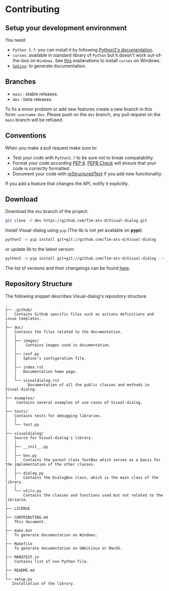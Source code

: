 
# Contributing

## Setup your development environment

You need:

* `Python 3.7`: you can install it by following [Python3's documentation](https://www.python.org/downloads/).
* `curses`: available in standard library of `Python` but it doesn't work out-of-the-box on `Windows`. See [this](https://www.devdungeon.com/content/curses-windows-python) explanations to install `curses` on Windows.
* [`Sphinx`](https://www.sphinx-doc.org/en/master/usage/installation.html): to generate documentation.

## Branches

* `main` : stable releases.
* `dev` : beta releases.

To fix a minor problem or add new features create a new branch in this form: `username-dev`.
Please push on the `dev` branch, any pull request on the `main` branch will be refused.

## Conventions

When you make a pull request make sure to:

* Test your code with `Python3.7` to be sure not to break compatability.
* Format your code according [PEP 8](https://www.python.org/dev/peps/pep-0008/). [PEP8 Check](https://github.com/quentinguidee/actions-pep8) will ensure that your code is correctly formatted .
* Document your code with [reStructuredText](https://www.sphinx-doc.org/en/master/usage/restructuredtext/basics.html) if you add new functionality.

If you add a feature that changes the API, notify it explicitly.

## Download

Download the `dev` branch of the project:
```sh
git clone -b dev https://github.com/Tim-ats-d/Visual-dialog.git
```

Install Visual-dialog using `pip` (The lib is not yet available on **pypi**):
```sh
python3 -m pip install git+git://github.com/Tim-ats-d/Visual-dialog
```
or update lib to the latest version:

```sh
python3 -m pip install git+git://github.com/Tim-ats-d/Visual-dialog --upgrade
```
The list of versions and their changelogs can be found [here](https://github.com/Tim-ats-d/Visual-dialog/releases/).

## Repository Structure

The following snippet describes Visual-dialog's repository structure.

```text
.
├── .github/
│   Contains Github specific files such as actions definitions and issue templates.
│
├── doc/
│   Contains the files related to the documentation.
│   │
│   ├── images/
│   │    Contains images used in documentation.
│   │
│   ├── conf.py
│   │   Sphinx's configuration file.
│   │
│   ├── index.rst
│   │   Documentation home page.
│   │
│   └── visualdialog.rst
│         Documentation of all the public classes and methods in Visual-dialog.
│
├── examples/
│    Contains several examples of use cases of Visual-dialog.
│
├── tests/
│   Contains tests for debugging libraries.
│   │
│   └── test.py
│
├── visualdialog/
│   Source for Visual-dialog's library.
│   │
│   ├── __init__.py
│   │
│   ├── box.py
│   │   Contains the parent class TextBox which serves as a basis for the implementation of the other classes.
│   │
│   ├── dialog.py
│   │   Contains the DialogBox class, which is the main class of the library.
│   │
│   └── utils.py
│       Contains the classes and functions used but not related to the libriarie.
│
├── LICENSE
│
├── CONTRIBUTING.md
│   This document.
│
├── make.bat
│   To generate documentation on Windows.
│
├── Makefile
│   To generate documentation on GNU/Linux or MacOS.
│
├── MANIFEST.in
│   Contains list of non Python file.
│
├── README.md
│
└── setup.py
   Installation of the library.
```
